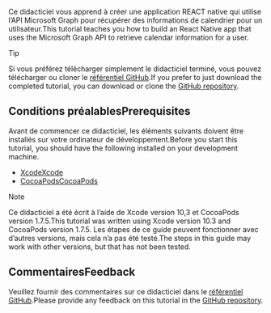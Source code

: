 <!-- markdownlint-disable MD002 MD041 -->

<span data-ttu-id="423f4-101">Ce didacticiel vous apprend à créer une application REACT native qui utilise l’API Microsoft Graph pour récupérer des informations de calendrier pour un utilisateur.</span><span class="sxs-lookup"><span data-stu-id="423f4-101">This tutorial teaches you how to build an React Native app that uses the Microsoft Graph API to retrieve calendar information for a user.</span></span>

> [!TIP]
> <span data-ttu-id="423f4-102">Si vous préférez télécharger simplement le didacticiel terminé, vous pouvez télécharger ou cloner le [référentiel GitHub](https://github.com/microsoftgraph/msgraph-training-ios-objectivec).</span><span class="sxs-lookup"><span data-stu-id="423f4-102">If you prefer to just download the completed tutorial, you can download or clone the [GitHub repository](https://github.com/microsoftgraph/msgraph-training-ios-objectivec).</span></span>

## <a name="prerequisites"></a><span data-ttu-id="423f4-103">Conditions préalables</span><span class="sxs-lookup"><span data-stu-id="423f4-103">Prerequisites</span></span>

<span data-ttu-id="423f4-104">Avant de commencer ce didacticiel, les éléments suivants doivent être installés sur votre ordinateur de développement.</span><span class="sxs-lookup"><span data-stu-id="423f4-104">Before you start this tutorial, you should have the following installed on your development machine.</span></span>

- [<span data-ttu-id="423f4-105">Xcode</span><span class="sxs-lookup"><span data-stu-id="423f4-105">Xcode</span></span>](https://developer.apple.com/xcode/)
- [<span data-ttu-id="423f4-106">CocoaPods</span><span class="sxs-lookup"><span data-stu-id="423f4-106">CocoaPods</span></span>](https://cocoapods.org)

> [!NOTE]
> <span data-ttu-id="423f4-107">Ce didacticiel a été écrit à l’aide de Xcode version 10,3 et CocoaPods version 1.7.5.</span><span class="sxs-lookup"><span data-stu-id="423f4-107">This tutorial was written using Xcode version 10.3 and CocoaPods version 1.7.5.</span></span> <span data-ttu-id="423f4-108">Les étapes de ce guide peuvent fonctionner avec d’autres versions, mais cela n’a pas été testé.</span><span class="sxs-lookup"><span data-stu-id="423f4-108">The steps in this guide may work with other versions, but that has not been tested.</span></span>

## <a name="feedback"></a><span data-ttu-id="423f4-109">Commentaires</span><span class="sxs-lookup"><span data-stu-id="423f4-109">Feedback</span></span>

<span data-ttu-id="423f4-110">Veuillez fournir des commentaires sur ce didacticiel dans le [référentiel GitHub](https://github.com/microsoftgraph/msgraph-training-ios-objectivec).</span><span class="sxs-lookup"><span data-stu-id="423f4-110">Please provide any feedback on this tutorial in the [GitHub repository](https://github.com/microsoftgraph/msgraph-training-ios-objectivec).</span></span>
